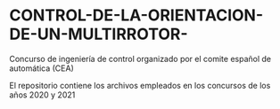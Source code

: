 # CONTROL-DE-LA-ORIENTACION-DE-UN-MULTIRROTOR-
Concurso de ingeniería de control organizado por el comite español de automática (CEA)

El repositorio contiene los archivos empleados en los concursos de los años 2020 y 2021
